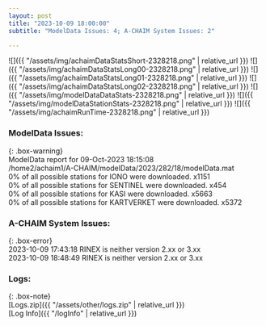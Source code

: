 ```yaml
---
layout: post
title: "2023-10-09 18:00:00"
subtitle: "ModelData Issues: 4; A-CHAIM System Issues: 2"

---
```


![]({{ "/assets/img/achaimDataStatsShort-2328218.png" | relative_url }})
![]({{ "/assets/img/achaimDataStatsLong00-2328218.png" | relative_url }})
![]({{ "/assets/img/achaimDataStatsLong01-2328218.png" | relative_url }})
![]({{ "/assets/img/achaimDataStatsLong02-2328218.png" | relative_url }})
![]({{ "/assets/img/modelDataDataStats-2328218.png" | relative_url }})
![]({{ "/assets/img/modelDataStationStats-2328218.png" | relative_url }})
![]({{ "/assets/img/achaimRunTime-2328218.png" | relative_url }})


### ModelData Issues:  
  
{: .box-warning}  
 ModelData report for 09-Oct-2023 18:15:08   
 /home2/achaim1/A-CHAIM/modelData/2023/282/18/modelData.mat   
 0% of all possible stations for IONO were downloaded. x1151   
 0% of all possible stations for SENTINEL were downloaded. x454   
 0% of all possible stations for KASI were downloaded. x5663   
 0% of all possible stations for KARTVERKET were downloaded. x5372   
  
### A-CHAIM System Issues:  
  
{: .box-error}  
2023-10-09 17:43:18 RINEX is neither version 2.xx or 3.xx  
2023-10-09 18:48:49 RINEX is neither version 2.xx or 3.xx  

### Logs:  
  
{: .box-note}  
[Logs.zip]({{ "/assets/other/logs.zip" | relative_url }})  
[Log Info]({{ "/logInfo" | relative_url }})  
